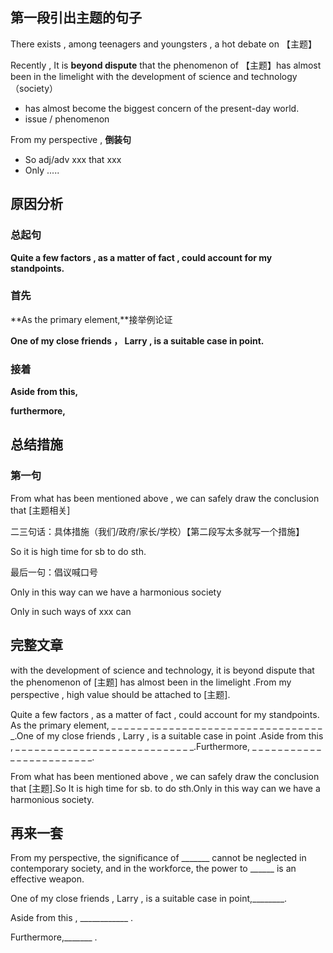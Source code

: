 ## 第一段引出主题的句子

There exists , among teenagers and youngsters , a hot debate on 【主题】



Recently , It is **beyond dispute** that the phenomenon of 【主题】has almost been in the limelight with the development of science and technology（society） 

- has almost become the biggest concern of the present-day world.
- issue / phenomenon 

From my perspective , **倒装句**

- So adj/adv xxx that xxx
- Only .....



## 原因分析

### 总起句

**Quite a few factors , as a matter of fact , could account for my standpoints.**

### 首先

**As the primary element,**接举例论证

**One of my close friends ， Larry , is a suitable case in point.**

### 接着

**Aside from this,**

**furthermore,**



## 总结措施

### 第一句

From what has been mentioned above , we can safely draw the conclusion that [主题相关]

二三句话：具体措施（我们/政府/家长/学校）【第二段写太多就写一个措施】

So it is high time for sb to do sth.

最后一句：倡议喊口号

Only in this way can we have a harmonious society

Only in such ways of xxx can 



## 完整文章

with the development of science and technology, it is beyond dispute that the phenomenon of [主题] has almost been in the limelight .From my perspective , high value should be attached to [主题].

Quite a few factors , as a matter of fact , could account for my standpoints. As the primary element,  _ _ _ _ _ _ _ _ _ _ _ _ _ _ _ _ _ _ _ _ _ _ _ _ _ _ _ _ _ _ _ _ _ _.One of my close friends , Larry , is a suitable case in point .Aside from this ,  _ _ _ _ _ _ _ _ _ _ _ _ _ _ _ _ _ _ _ _ _ _ _ _ _ _ _ _.Furthermore, _ _ _ _ _ _ _ _ _ _ _ _ _ _ _ _ _ _ _ _ _ _ _ _.

From what has been mentioned above , we can safely draw the conclusion that [主题].So It is high time for sb. to do sth.Only in this way can we have a harmonious society.

## 再来一套
From my perspective, the significance of _______ cannot be neglected in contemporary society, and in the workforce, the power to ______ is an effective weapon.

One of my close friends , Larry , is a suitable case in point,________.

Aside from this , ____________ .

Furthermore,_______ .




